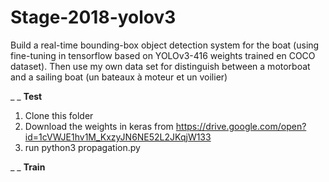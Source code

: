 # Stage-2018-yolov3
Build a real-time bounding-box object detection system for the boat (using fine-tuning in tensorflow based on YOLOv3-416 weights trained en COCO dataset). Then use my own data set for distinguish between a motorboat and a sailing boat (un bateaux à moteur et un voilier) 

_ _
**Test**
1. Clone this folder
2. Download the weights in keras from https://drive.google.com/open?id=1cVWJE1hv1M_KxzyJN6NE52L2JKqjW133
3. run python3 propagation.py 

_ _
**Train**


